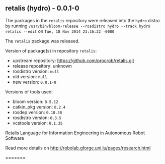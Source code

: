 ## retalis (hydro) - 0.0.1-0

The packages in the `retalis` repository were released into the `hydro` distro by running `/usr/bin/bloom-release --rosdistro hydro --track hydro retalis --edit` on `Tue, 18 Nov 2014 23:16:22 -0000`

The `retalis` package was released.

Version of package(s) in repository `retalis`:
- upstream repository: https://github.com/procrob/retalis.git
- release repository: unknown
- rosdistro version: `null`
- old version: `null`
- new version: `0.0.1-0`

Versions of tools used:
- bloom version: `0.5.12`
- catkin_pkg version: `0.2.4`
- rosdep version: `0.10.30`
- rosdistro version: `0.3.5`
- vcstools version: `0.1.35`


Retalis Language for Information Engineering in Autonomous Robot Software

Read more details on http://robolab.gforge.uni.lu/pages/research.html






=======



